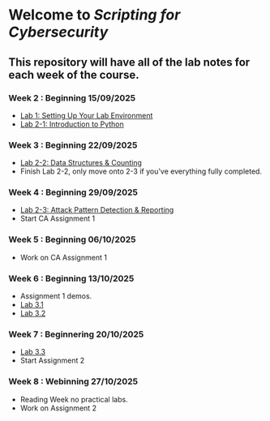 # Welcome to *Scripting for Cybersecurity*

## This repository will have all of the lab notes for each week of the course.  

### Week 2 : Beginning 15/09/2025
- [Lab 1: Setting Up Your Lab Environment](https://github.com/MarkCummins-SETU/Scripting-for-Cybersecurity/blob/main/Lab1/lab1.md)
- [Lab 2-1: Introduction to Python](https://github.com/MarkCummins-SETU/Scripting-for-Cybersecurity/blob/main/Lab2/2.1/lab2-1.md)

### Week 3 : Beginning 22/09/2025  
- [Lab 2-2: Data Structures & Counting](https://github.com/MarkCummins-SETU/Scripting-for-Cybersecurity/blob/main/Lab2/2.2/lab2-2.md)
- Finish Lab 2-2, only move onto 2-3 if you've everything fully completed.

### Week 4 : Beginning 29/09/2025 
- [Lab 2-3: Attack Pattern Detection & Reporting](https://github.com/MarkCummins-SETU/Scripting-for-Cybersecurity/blob/main/Lab2/2.3/lab2-3.md)
- Start CA Assignment 1

### Week 5 : Beginning 06/10/2025 
- Work on CA Assignment 1

### Week 6 : Beginning 13/10/2025
- Assignment 1 demos.
- [Lab 3.1]()
- [Lab 3.2]()

### Week 7 : Beginnering 20/10/2025
- [Lab 3.3]()
- Start Assignment 2

### Week 8 : Webinning 27/10/2025 
- Reading Week no practical labs.
- Work on Assignment 2
